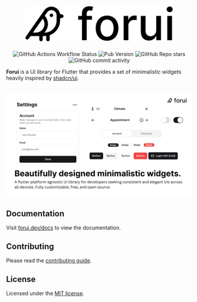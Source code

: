 <a href="https://forui.dev">
  <h1 align="center">
    <picture>
      <source width="400" media="(prefers-color-scheme: dark)" srcset="docs/public/dark_logo.png">
      <img width="400" alt="Forui" src="docs/public/light_logo.png">
    </picture>
  </h1>
</a>

<p align="center">
  <img alt="GitHub Actions Workflow Status" src="https://img.shields.io/github/actions/workflow/status/forus-labs/forui/forui_build.yaml?branch=main&style=flat&logo=github&label=main">
  <img alt="Pub Version" src="https://img.shields.io/pub/v/forui?style=flat&logo=dart&label=pub.dev&color=00589B">
  <img alt="GitHub Repo stars" src="https://img.shields.io/github/stars/forus-labs/forui?style=flat&logo=github&color=8957e5&link=https%3A%2F%2Fgithub.com%2Fforus-labs%2Fforui">
  <img alt="GitHub commit activity" src="https://img.shields.io/github/commit-activity/m/forus-labs/forui?style=flat&logo=github">
</p>

**Forui** is a UI library for Flutter that provides a set of minimalistic widgets heavily inspired by [shadcn/ui](https://ui.shadcn.com/).

<br />
<div align="center">
 <img width="800" alt="Forui" src="docs/public/banner-020724.png">
</div>

## Documentation

Visit [forui.dev/docs](https://forui.dev/docs) to view the documentation.

## Contributing

Please read the [contributing guide](/CONTRIBUTING.md).

## License

Licensed under the [MIT license](/LICENSE.md).
